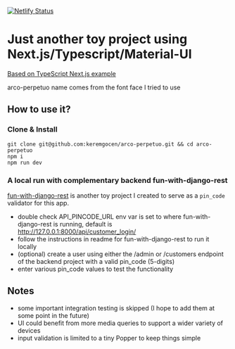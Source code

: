 [![Netlify Status](https://api.netlify.com/api/v1/badges/a70a4031-c9b5-4f71-8853-7076121f406d/deploy-status)](https://app.netlify.com/sites/distracted-brown-345b1f/deploys)

# Just another toy project using Next.js/Typescript/Material-UI
[Based on TypeScript Next.js example](https://github.com/vercel/next.js/tree/canary/examples/with-typescript)

arco-perpetuo name comes from the font face I tried to use
## How to use it?

### Clone & Install
```
git clone git@github.com:keremgocen/arco-perpetuo.git && cd arco-perpetuo
npm i
npm run dev
```

### A local run with complementary backend fun-with-django-rest

[fun-with-django-rest](https://github.com/keremgocen/fun-with-django-rest) is another toy project I created to serve as a `pin_code` validator for this app.

- double check API_PINCODE_URL env var is set to where fun-with-django-rest is running, default is http://127.0.0.1:8000/api/customer_login/
- follow the instructions in readme for fun-with-django-rest to run it locally
- (optional) create a user using either the /admin or /customers endpoint of the backend project with a valid pin_code (5-digits)
- enter various pin_code values to test the functionality

## Notes

- some important integration testing is skipped (I hope to add them at some point in the future)
- UI could benefit from more media queries to support a wider variety of devices
- input validation is limited to a tiny Popper to keep things simple 
